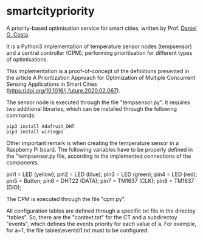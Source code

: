 # smartcitypriority
A priority-based optimisation service for smart cities, written by Prof. [Daniel G. Costa](https://sigarra.up.pt/feup/pt/FUNC_GERAL.FORMVIEW?p_codigo=514852).

It is a Python3 implementation of temperature sensor nodes (tempsensor) and a central controller (CPM), performing prioritisation for different types of optimisations.

This implementation is a proof-of-concept of the definitions presented in the article A Prioritization Approach for Optimization of Multiple Concurrent Sensing Applications in Smart Cities (https://doi.org/10.1016/j.future.2020.02.067).

The sensor node is executed through the file "tempsensor.py". It requires two additional libraries, which can be installed through the following commands:

```
pip3 install Adafruit_DHT
pip3 install wiringpi
```

Other important remark is when creating the temperature sensor in a Raspberry Pi board. The following variables have to be properly defined in the "tempsensor.py file, according to the implemented connections of the components.

pin1 = LED (yellow);
pin2 = LED (blue);
pin3 = LED (green);
pin4 = LED (red);
pin5 = Button;
pin6 = DHT22 (DATA);
pin7 = TM1637 (CLK);
pin8 = TM1637 (DIO);

The CPM is executed through the file "cpm.py".

All configuration tables are defined through a specific txt file in the directoy "tables\". So, there are the "context.txt" for the CT and a subdirectoy "events\", which defines the events priority for each value of a. 
For exemple, for a=1, the file tables\events\1.txt must to be configured.
